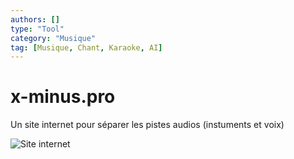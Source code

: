 ```yaml
---
authors: []
type: "Tool"
category: "Musique"
tag: [Musique, Chant, Karaoke, AI]
---
```


# x-minus.pro

Un site internet pour séparer les pistes audios (instuments et voix)

![Site internet](https://x-minus.pro/ai)
